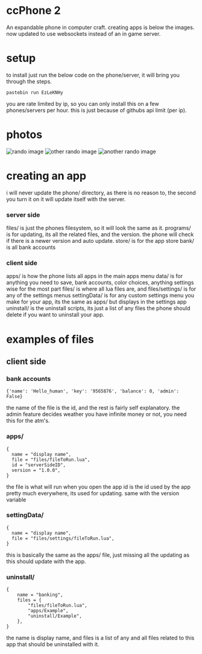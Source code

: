 # ccPhone 2
An expandable phone in computer craft. creating apps is below the images. now updated to use websockets instead of an in game server.

# setup
to install just run the below code on the phone/server, it will bring you through the steps.
```
pastebin run EzLeKNHy
```
you are rate limited by ip, so you can only install this on a few phones/servers per hour. this is just because of githubs api limit (per ip).

# photos
![rando image](images/phone1.png)
![other rando image](images/phone2.png)
![another rando image](images/phone3.png)

# creating an app
i will never update the phone/ directory, as there is no reason to, the second you turn it on it will update itself with the server.

### server side
files/ is just the phones filesystem, so it will look the same as it.
programs/ is for updating, its all the related files, and the version. the phone will check if there is a newer version and auto update.
store/ is for the app store
bank/ is all bank accounts

### client side
apps/ is how the phone lists all apps in the main apps menu
data/ is for anything you need to save, bank accounts, color choices, anything settings wise for the most part
files/ is where all lua files are, and files/settings/ is for any of the settings menus
settingData/ is for any custom settings menu you make for your app, its the same as apps/ but displays in the settings app
uninstall/ is the uninstall scripts, its just a list of any files the phone should delete if you want to uninstall your app.

# examples of files
## client side
### bank accounts
```
{'name': 'Hello_human', 'key': '9565876', 'balance': 0, 'admin': False}
```
the name of the file is the id, and the rest is fairly self explanatory. the admin feature decides weather you have infinite money or not, you need this for the atm's.

### apps/
```
{
  name = "display name",
  file = "files/fileToRun.lua",
  id = "serverSideID",
  version = "1.0.0",
}
```
the file is what will run when you open the app
id is the id used by the app pretty much everywhere, its used for updating. same with the version variable

### settingData/
```
{
  name = "display name",
  file = "files/settings/fileToRun.lua",
}
```
this is basically the same as the apps/ file, just missing all the updating as this should update with the app.

### uninstall/
```
{
    name = "banking",
    files = {
        "files/fileToRun.lua",
        "apps/Example",
        "uninstall/Example",
    },
}
```
the name is display name, and files is a list of any and all files related to this app that should be uninstalled with it.
